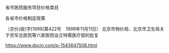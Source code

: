省市医院服务项目价格类目


各省市价格制定政策

 （京价(收)字[1999]第422号　1999年11月11日） 北京市物价局、北京市卫生局关于空军总医院等六家医院设立特需医疗部的批复 
 
 https://www.docin.com/p-1543647508.html
 
 
